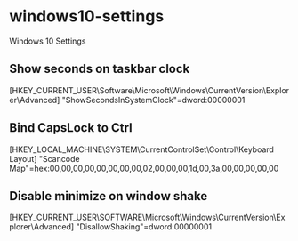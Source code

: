 # windows10-settings
Windows 10 Settings

## Show seconds on taskbar clock
[HKEY_CURRENT_USER\Software\Microsoft\Windows\CurrentVersion\Explorer\Advanced]
"ShowSecondsInSystemClock"=dword:00000001

## Bind CapsLock to Ctrl
[HKEY_LOCAL_MACHINE\SYSTEM\CurrentControlSet\Control\Keyboard Layout]
"Scancode Map"=hex:00,00,00,00,00,00,00,00,02,00,00,00,1d,00,3a,00,00,00,00,00

## Disable minimize on window shake
[HKEY_CURRENT_USER\SOFTWARE\Microsoft\Windows\CurrentVersion\Explorer\Advanced]
"DisallowShaking"=dword:00000001
